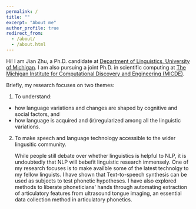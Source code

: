 ```yaml
---
permalink: /
title: ""
excerpt: "About me"
author_profile: true
redirect_from: 
  - /about/
  - /about.html
---
```


Hi! I am Jian Zhu, a Ph.D. candidate at [Department of Linguistics, University of Michigan](https://lsa.umich.edu/linguistics). I am also pursuing a joint Ph.D. in scientific computing at [The Michigan Institute for Computational Discovery and Engineering (MICDE)](https://midas.umich.edu/).

Briefly, my research focuses on two themes:  
1. To understand:  
  * how language variations and changes are shaped by cognitive and social factors, and   
  * how language is acquired and (ir)regularized among all the linguistic variations.  
  
2. To make speech and language technology accessible to the wider lingusitic community.  
  
   While people still debate over whether linguistics is helpful to NLP, it is undoubtedly that NLP will bebefit linguistic research immensely. One of my research focuses is to make availble some of the latest technolgy to my fellow linguists. I have shown that Text-to-speech synthesis can be used as subjects to test phonetic hypotheses. I have also explored methods to liberate phoneticians' hands through automating extraction of articulatory features from ultrasound tongue imaging, an essential data collection method in articulatory phonetics.
